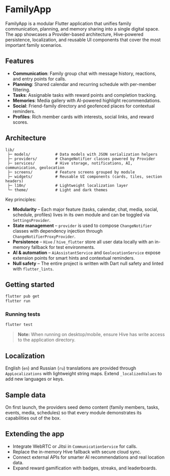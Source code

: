 # FamilyApp

FamilyApp is a modular Flutter application that unifies family communication, planning, and memory sharing into a single digital space. The app showcases a Provider-based architecture, Hive-powered persistence, localization, and reusable UI components that cover the most important family scenarios.

## Features

- **Communication**: Family group chat with message history, reactions, and entry points for calls.
- **Planning**: Shared calendar and recurring schedule with per-member filtering.
- **Tasks**: Assignable tasks with reward points and completion tracking.
- **Memories**: Media gallery with AI-powered highlight recommendations.
- **Social**: Friend-family directory and geofenced places for contextual reminders.
- **Profiles**: Rich member cards with interests, social links, and reward scores.

## Architecture

```
lib/
 ├─ models/           # Data models with JSON serialization helpers
 ├─ providers/        # ChangeNotifier classes powered by Provider
 ├─ services/         # Hive storage, notifications, AI, communication, geolocation
 ├─ screens/          # Feature screens grouped by module
 ├─ widgets/          # Reusable UI components (cards, tiles, section headers)
 ├─ l10n/             # Lightweight localization layer
 └─ theme/            # Light and dark themes
```

Key principles:

- **Modularity** – Each major feature (tasks, calendar, chat, media, social, schedule, profiles) lives in its own module and can be toggled via `SettingsProvider`.
- **State management** – `provider` is used to compose `ChangeNotifier` classes with dependency injection through `ChangeNotifierProxyProvider`.
- **Persistence** – `Hive` / `hive_flutter` store all user data locally with an in-memory fallback for test environments.
- **AI & automation** – `AiAssistantService` and `GeolocationService` expose extension points for smart hints and contextual reminders.
- **Null safety** – The entire project is written with Dart null safety and linted with `flutter_lints`.

## Getting started

```bash
flutter pub get
flutter run
```

### Running tests

```bash
flutter test
```

> **Note:** When running on desktop/mobile, ensure Hive has write access to the application directory.

## Localization

English (`en`) and Russian (`ru`) translations are provided through `AppLocalizations` with lightweight string maps. Extend `_localizedValues` to add new languages or keys.

## Sample data

On first launch, the providers seed demo content (family members, tasks, events, media, schedules) so that every module demonstrates its capabilities out of the box.

## Extending the app

- Integrate WebRTC or Jitsi in `CommunicationService` for calls.
- Replace the in-memory Hive fallback with secure cloud sync.
- Connect external APIs for smarter AI recommendations and real location data.
- Expand reward gamification with badges, streaks, and leaderboards.
